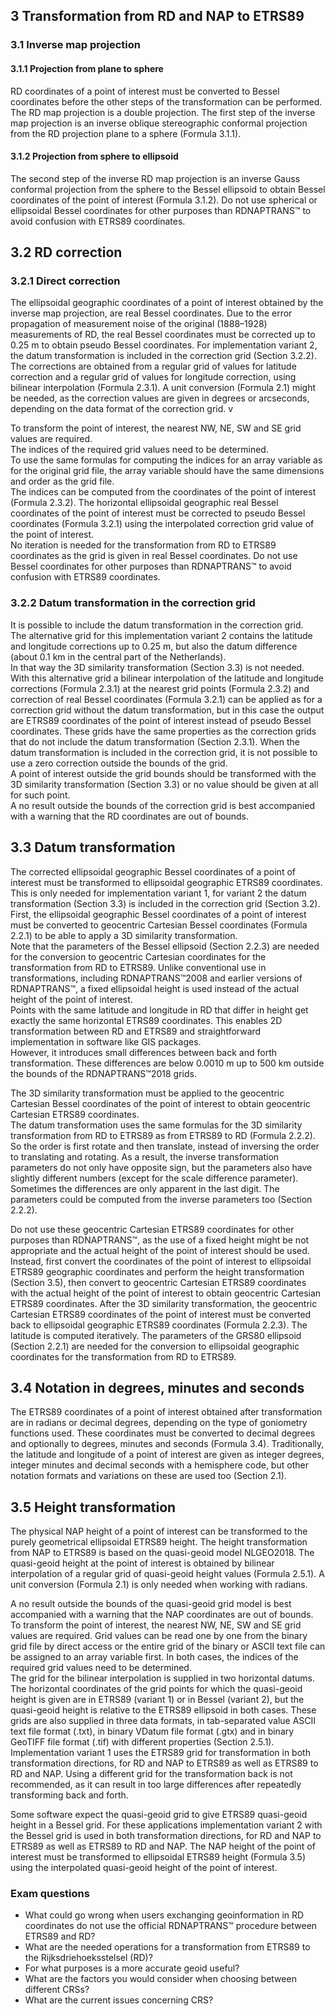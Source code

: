 ## 3 Transformation from RD and NAP to ETRS89

### 3.1 Inverse map projection

#### 3.1.1 Projection from plane to sphere

RD coordinates of a point of interest must be converted to Bessel coordinates before the other steps of the transformation can be performed.  
The RD map projection is a double projection. The first step of the inverse map projection is an inverse oblique stereographic conformal projection from the RD projection plane to a sphere (Formula 3.1.1).

#### 3.1.2 Projection from sphere to ellipsoid

The second step of the inverse RD map projection is an inverse Gauss conformal projection from the sphere to the Bessel ellipsoid to obtain Bessel coordinates of the point of interest (Formula 3.1.2).
Do not use spherical or ellipsoidal Bessel coordinates for other purposes than RDNAPTRANS™ to avoid confusion with ETRS89 coordinates.

## 3.2 RD correction

### 3.2.1 Direct correction

The ellipsoidal geographic coordinates of a point of interest obtained by the inverse map projection, are real Bessel coordinates. Due to the error propagation of measurement noise of the original (1888–1928) measurements of RD, the real Bessel coordinates must be corrected up to 0.25 m to obtain pseudo Bessel coordinates. For implementation variant 2, the datum transformation is included in the correction grid (Section 3.2.2).
The corrections are obtained from a regular grid of values for latitude correction and a regular grid of values for longitude correction, using bilinear interpolation (Formula 2.3.1). A unit conversion (Formula 2.1) might be needed, as the correction values are given in degrees or arcseconds, depending on the data format of the correction grid. v

To transform the point of interest, the nearest NW, NE, SW and SE grid values are required.  
The indices of the required grid values need to be determined.  
To use the same formulas for computing the indices for an array variable as for the original grid file, the array variable should have the same dimensions and order as the grid file.  
The indices can be computed from the coordinates of the point of interest (Formula 2.3.2).
The horizontal ellipsoidal geographic real Bessel coordinates of the point of interest must be corrected to pseudo Bessel coordinates (Formula 3.2.1) using the interpolated correction grid value of the point of interest.  
No iteration is needed for the transformation from RD to ETRS89 coordinates as the grid is given in real Bessel coordinates.
Do not use Bessel coordinates for other purposes than RDNAPTRANS™ to avoid confusion with ETRS89 coordinates.

### 3.2.2 Datum transformation in the correction grid

It is possible to include the datum transformation in the correction grid.  
The alternative grid for this implementation variant 2 contains the latitude and longitude corrections up to 0.25 m, but also the datum difference (about 0.1 km in the central part of the Netherlands).  
In that way the 3D similarity transformation (Section 3.3) is not needed.  
With this alternative grid a bilinear interpolation of the latitude and longitude corrections (Formula 2.3.1) at the nearest grid points (Formula 2.3.2) and correction of real Bessel coordinates (Formula 3.2.1) can be applied as for a correction grid without the datum transformation, but in this case the output are ETRS89 coordinates of the point of interest instead of pseudo Bessel coordinates.
These grids have the same properties as the correction grids that do not include the datum transformation (Section 2.3.1).
When the datum transformation is included in the correction grid, it is not possible to use a zero correction outside the bounds of the grid.  
A point of interest outside the grid bounds should be transformed with the 3D similarity transformation (Section 3.3) or no value should be given at all for such point.  
A no result outside the bounds of the correction grid is best accompanied with a warning that the RD coordinates are out of bounds.

## 3.3 Datum transformation

The corrected ellipsoidal geographic Bessel coordinates of a point of interest must be transformed to ellipsoidal geographic ETRS89 coordinates.  
This is only needed for implementation variant 1, for variant 2 the datum transformation (Section 3.3) is included in the correction grid (Section 3.2).  
First, the ellipsoidal geographic Bessel coordinates of a point of interest must be converted to geocentric Cartesian Bessel coordinates (Formula 2.2.1) to be able to apply a 3D similarity transformation.  
Note that the parameters of the Bessel ellipsoid (Section 2.2.3) are needed for the conversion to geocentric Cartesian coordinates for the transformation from RD to ETRS89.
Unlike conventional use in transformations, including RDNAPTRANS™2008 and earlier versions of RDNAPTRANS™, a fixed ellipsoidal height is used instead of the actual height of the point of interest.  
Points with the same latitude and longitude in RD that differ in height get exactly the same horizontal ETRS89 coordinates. This enables 2D transformation between RD and ETRS89 and straightforward implementation in software like GIS packages.  
However, it introduces small differences between back and forth transformation. These differences are below 0.0010 m up to 500 km outside the bounds of the RDNAPTRANS™2018 grids.

The 3D similarity transformation must be applied to the geocentric Cartesian Bessel coordinates of the point of interest to obtain geocentric Cartesian ETRS89 coordinates.  
The datum transformation uses the same formulas for the 3D similarity transformation from RD to ETRS89 as from ETRS89 to RD (Formula 2.2.2). So the order is first rotate and then translate, instead of inversing the order to translating and rotating. As a result, the inverse transformation parameters do not only have opposite sign, but the parameters also have slightly different numbers (except for the scale difference parameter). Sometimes the differences are only apparent in the last digit. The parameters could be computed from the inverse parameters too (Section 2.2.2).  

Do not use these geocentric Cartesian ETRS89 coordinates for other purposes than RDNAPTRANS™, as the use of a fixed height might be not appropriate and the actual height of the point of interest should be used.  
Instead, first convert the coordinates of the point of interest to ellipsoidal ETRS89 geographic coordinates and perform the height transformation (Section 3.5), then convert to geocentric Cartesian ETRS89 coordinates with the actual height of the point of interest to obtain geocentric Cartesian ETRS89 coordinates.
After the 3D similarity transformation, the geocentric Cartesian ETRS89 coordinates of the point of interest must be converted back to ellipsoidal geographic ETRS89 coordinates (Formula 2.2.3). The latitude is computed iteratively. The parameters of the GRS80 ellipsoid (Section 2.2.1) are needed for the conversion to ellipsoidal geographic coordinates for the transformation from RD to ETRS89.

## 3.4 Notation in degrees, minutes and seconds

The ETRS89 coordinates of a point of interest obtained after transformation are in radians or decimal degrees, depending on the type of goniometry functions used. These coordinates must be converted to decimal degrees and optionally to degrees, minutes and seconds (Formula 3.4). Traditionally, the latitude and longitude of a point of interest are given as integer degrees, integer minutes and decimal seconds with a hemisphere code, but other notation formats and variations on these are used too (Section 2.1).

## 3.5 Height transformation

The physical NAP height of a point of interest can be transformed to the purely geometrical ellipsoidal ETRS89 height. The height transformation from NAP to ETRS89 is based on the quasi-geoid model NLGEO2018. The quasi-geoid height at the point of interest is obtained by bilinear interpolation of a regular grid of quasi-geoid height values (Formula 2.5.1). A unit conversion (Formula 2.1) is only needed when working with radians.  

A no result outside the bounds of the quasi-geoid grid model is best accompanied with a warning that the NAP coordinates are out of bounds.
To transform the point of interest, the nearest NW, NE, SW and SE grid values are required. Grid values can be read one by one from the binary grid file by direct access or the entire grid of the binary or ASCII text file can be assigned to an array variable first. In both cases, the indices of the required grid values need to be determined.  
The grid for the bilinear interpolation is supplied in two horizontal datums. The horizontal coordinates of the grid points for which the quasi-geoid height is given are in ETRS89 (variant 1) or in Bessel (variant 2), but the quasi-geoid height is relative to the ETRS89 ellipsoid in both cases. These grids are also supplied in three data formats, in tab-separated value ASCII text file format (.txt), in binary VDatum file format (.gtx) and in binary GeoTIFF file format (.tif) with different properties (Section 2.5.1).  
Implementation variant 1 uses the ETRS89 grid for transformation in both transformation directions, for RD and NAP to ETRS89 as well as ETRS89 to RD and NAP. Using a different grid for the transformation back is not recommended, as it can result in too large differences after repeatedly transforming back and forth.

Some software expect the quasi-geoid grid to give ETRS89 quasi-geoid height in a Bessel grid. For these applications implementation variant 2 with the Bessel grid is used in both transformation directions, for RD and NAP to ETRS89 as well as ETRS89 to RD and NAP.
The NAP height of the point of interest must be transformed to ellipsoidal ETRS89 height (Formula 3.5) using the interpolated quasi-geoid height of the point of interest.

### Exam questions

- What could go wrong when users exchanging geoinformation in RD coordinates do not use the official RDNAPTRANS™ procedure between ETRS89 and RD?
- What are the needed operations for a transformation from ETRS89 to the Rijksdriehoeksstelsel (RD)?
- For what purposes is a more accurate geoid useful?
- What are the factors you would consider when choosing between different CRSs?
- What are the current issues concerning CRS?